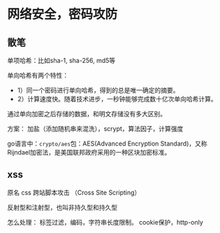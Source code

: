 # 网络安全，密码攻防





## 散笔

单项哈希：比如sha-1, sha-256, md5等

单向哈希有两个特性：

- 1）同一个密码进行单向哈希，得到的总是唯一确定的摘要。
- 2）计算速度快。随着技术进步，一秒钟能够完成数十亿次单向哈希计算。

通过单向加密之后存储的数据，和明文存储没有多大区别。

方案： 加盐（添加随机串来混洗），scrypt，算法因子，计算强度	

go语言中：`crypto/aes`包：AES(Advanced Encryption Standard)，又称Rijndael加密法，是美国联邦政府采用的一种区块加密标准。





## xss

原名 css  跨站脚本攻击  （Cross Site Scripting）

反射型和注射型，也叫非持久型和持久型

怎么处理： 标签过滤，编码，字符串长度限制。  cookie保护，http-only

